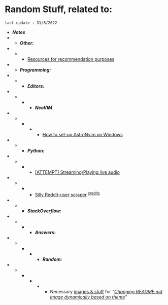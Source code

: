 # Random Stuff, related to:
`last update : 31/8/2022`

* ***Notes***
* * ***Other:***
* * * [Resources for recommendation purposes][3]
* * ***Programming:***
* * * ***Editors:***
* * * * ***NeoVIM***
* * * * * [How to set-up AstroNvim on Windows][5]
* * * ***Python:***
* * * * [[ATTEMPT] Streaming\Playing live audio][4]
* * * * [Silly Reddit-user scraper][6] <sup>[credits][7]</spb>
* * * ***StackOverflow:***
* * * * ***Answers:***
* * * * * ***Random:***
* * * * * * Necessary [images & stuff][1] for *"[Changing README.md image dynamically based on theme][2]"*

[1]: ./Programming/StackOverflow/Answers/70200610_11465149/README.md
[2]: https://stackoverflow.com/a/70200610/11465149
[3]: ./Notes/note1.md
[4]: ./Notes/note2.md
[5]: ./Notes/note3.md
[6]: ./Programming/Python/reddit_scaper.py 
[7]: https://github.com/nicholasserra/reddit-simple-media-scrape/blob/master/reddit_scrape.py